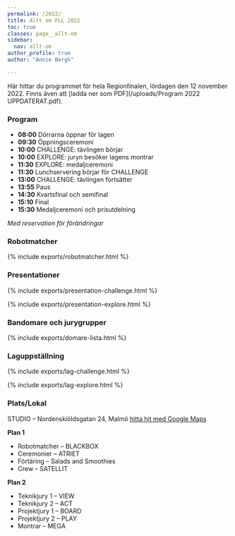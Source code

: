 ```yaml
---
permalink: /2022/
title: Allt om FLL 2022
toc: true
classes: page__allt-om
sidebar:
  nav: allt-om
author_profile: true
author: "Annie Bergh"

---
```


Här hittar du programmet för hela Regionfinalen, lördagen den 12 november 2022. Finns även att [ladda ner som PDF](/uploads/Program 2022 UPPDATERAT.pdf).

### Program

* **08:00** Dörrarna öppnar för lagen
* **09:30** Öppningsceremoni
* **10:00** CHALLENGE: tävlingen börjar
* **10:00** EXPLORE: juryn besöker lagens montrar
* **11:30** EXPLORE: medaljceremoni
* **11:30** Lunchservering börjar för CHALLENGE
* **13:00** CHALLENGE: tävlingen fortsätter
* **13:55** Paus
* **14:30** Kvartsfinal och semifinal
* **15:10** Final
* **15:30** Medaljceremoni och prisutdelning

_Med reservation för förändringar_


### Robotmatcher

{% include exports/robotmatcher.html %}

### Presentationer

{% include exports/presentation-challenge.html %}

{% include exports/presentation-explore.html %}

### Bandomare och jurygrupper

{% include exports/domare-lista.html %}

### Laguppställning

{% include exports/lag-challenge.html %}

{% include exports/lag-explore.html %}

### Plats/Lokal

STUDIO – Nordenskiöldsgatan 24, Malmö [hitta hit med Google Maps](https://goo.gl/maps/6oUkYnF81L6ydcrK6)

**Plan 1**

* Robotmatcher – BLACKBOX
* Ceremonier – ATRIET
* Förtäring – Salads and Smoothies
* Crew – SATELLIT

**Plan 2**

* Teknikjury 1 – VIEW
* Teknikjury 2 – ACT
* Projektjury 1 – BOARD
* Projektjury 2 – PLAY
* Montrar – MEGA


